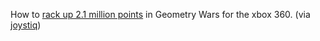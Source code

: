 ---
layout: post
wordpress_id: 46
wordpress_url: http://noesbueno.com/archives/46
date: '2005-12-15 17:26:27 -0600'
date_gmt: '2005-12-15 22:26:27 -0600'
body: |
  <p>How to <a href="http://www.joystiq.com/videos/striker-2m.wmv">rack up 2.1 million points</a> in Geometry Wars for the xbox 360. <span class="via">(via <a href="http://www.joystiq.com">joystiq</a>)</span></p>
---
